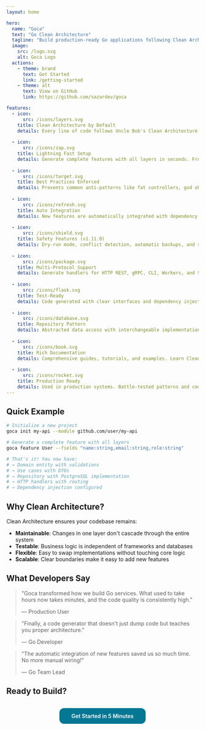 ```yaml
---
layout: home

hero:
  name: "Goca"
  text: "Go Clean Architecture"
  tagline: "Build production-ready Go applications following Clean Architecture principles. Stop writing boilerplate, start building features."
  image:
    src: /logo.svg
    alt: Goca Logo
  actions:
    - theme: brand
      text: Get Started
      link: /getting-started
    - theme: alt
      text: View on GitHub
      link: https://github.com/sazardev/goca

features:
  - icon:
      src: /icons/layers.svg
    title: Clean Architecture by Default
    details: Every line of code follows Uncle Bob's Clean Architecture principles. Proper layer separation, dependency rules, and clear boundaries guaranteed.
  
  - icon:
      src: /icons/zap.svg
    title: Lightning Fast Setup
    details: Generate complete features with all layers in seconds. From entity to handler, repository to use case - everything configured and ready.
  
  - icon:
      src: /icons/target.svg
    title: Best Practices Enforced
    details: Prevents common anti-patterns like fat controllers, god objects, and anemic domain models. Your code stays clean and maintainable.
  
  - icon:
      src: /icons/refresh.svg
    title: Auto Integration
    details: New features are automatically integrated with dependency injection and routing. No manual wiring needed.
  
  - icon:
      src: /icons/shield.svg
    title: Safety Features (v1.11.0)
    details: Dry-run mode, conflict detection, automatic backups, and smart dependency management. Build with confidence.
  
  - icon:
      src: /icons/package.svg
    title: Multi-Protocol Support
    details: Generate handlers for HTTP REST, gRPC, CLI, Workers, and SOAP. All following the same clean architecture pattern.
  
  - icon:
      src: /icons/flask.svg
    title: Test-Ready
    details: Code generated with clear interfaces and dependency injection makes testing a breeze. TDD-friendly from the start.
  
  - icon:
      src: /icons/database.svg
    title: Repository Pattern
    details: Abstracted data access with interchangeable implementations. Switch from PostgreSQL to MongoDB without touching business logic.
  
  - icon:
      src: /icons/book.svg
    title: Rich Documentation
    details: Comprehensive guides, tutorials, and examples. Learn Clean Architecture while building real applications.
  
  - icon:
      src: /icons/rocket.svg
    title: Production Ready
    details: Used in production systems. Battle-tested patterns and code generation that scales from MVP to enterprise.
---
```


## Quick Example

```bash
# Initialize a new project
goca init my-api --module github.com/user/my-api

# Generate a complete feature with all layers
goca feature User --fields "name:string,email:string,role:string"

# That's it! You now have:
# → Domain entity with validations
# → Use cases with DTOs
# → Repository with PostgreSQL implementation
# → HTTP handlers with routing
# → Dependency injection configured
```

## Why Clean Architecture?

Clean Architecture ensures your codebase remains:

- **Maintainable**: Changes in one layer don't cascade through the entire system
- **Testable**: Business logic is independent of frameworks and databases
- **Flexible**: Easy to swap implementations without touching core logic
- **Scalable**: Clear boundaries make it easy to add new features

## What Developers Say

> "Goca transformed how we build Go services. What used to take hours now takes minutes, and the code quality is consistently high."
>
> — Production User

> "Finally, a code generator that doesn't just dump code but teaches you proper architecture."
>
> — Go Developer

> "The automatic integration of new features saved us so much time. No more manual wiring!"
>
> — Go Team Lead

## Ready to Build?

<p style="text-align: center; margin: 2rem 0;">
  <a href="/goca/getting-started.html" style="display: inline-block; padding: 0.75rem 2rem; background: #037794ff; color: white; border-radius: 0.75rem; text-decoration: none; font-weight: 600; transition: all 0.3s ease;">Get Started in 5 Minutes</a>
</p>

<style>
.vp-doc a {
  text-decoration: none;
}
</style>
